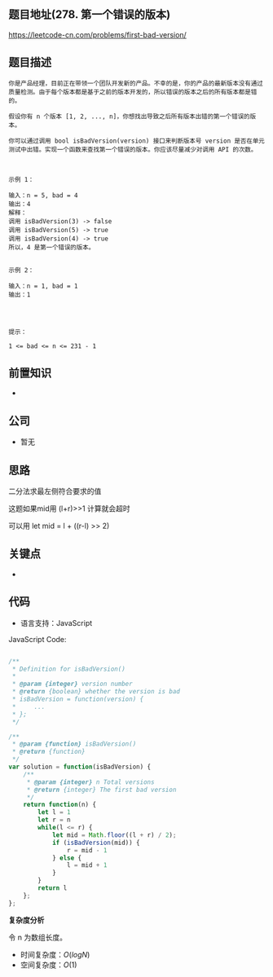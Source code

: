 
## 题目地址(278. 第一个错误的版本)

https://leetcode-cn.com/problems/first-bad-version/

## 题目描述

```
你是产品经理，目前正在带领一个团队开发新的产品。不幸的是，你的产品的最新版本没有通过质量检测。由于每个版本都是基于之前的版本开发的，所以错误的版本之后的所有版本都是错的。

假设你有 n 个版本 [1, 2, ..., n]，你想找出导致之后所有版本出错的第一个错误的版本。

你可以通过调用 bool isBadVersion(version) 接口来判断版本号 version 是否在单元测试中出错。实现一个函数来查找第一个错误的版本。你应该尽量减少对调用 API 的次数。

 

示例 1：

输入：n = 5, bad = 4
输出：4
解释：
调用 isBadVersion(3) -> false 
调用 isBadVersion(5) -> true 
调用 isBadVersion(4) -> true
所以，4 是第一个错误的版本。


示例 2：

输入：n = 1, bad = 1
输出：1


 

提示：

1 <= bad <= n <= 231 - 1
```

## 前置知识

- 

## 公司

- 暂无

## 思路

二分法求最左侧符合要求的值

这题如果mid用 (l+r)>>1 计算就会超时

可以用 let mid = l + ((r-l) >> 2)

## 关键点

-  

## 代码

- 语言支持：JavaScript

JavaScript Code:

```javascript

/**
 * Definition for isBadVersion()
 * 
 * @param {integer} version number
 * @return {boolean} whether the version is bad
 * isBadVersion = function(version) {
 *     ...
 * };
 */

/**
 * @param {function} isBadVersion()
 * @return {function}
 */
var solution = function(isBadVersion) {
    /**
     * @param {integer} n Total versions
     * @return {integer} The first bad version
     */
    return function(n) {
        let l = 1
        let r = n
        while(l <= r) {
            let mid = Math.floor((l + r) / 2);
            if (isBadVersion(mid)) {
                r = mid - 1
            } else {
                l = mid + 1
            }
        }
        return l
    };
};

```


**复杂度分析**

令 n 为数组长度。

- 时间复杂度：$O(logN)$
- 空间复杂度：$O(1)$


